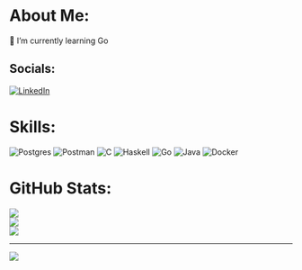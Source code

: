 # About Me:
🌱 I’m currently learning Go


## Socials:
[![LinkedIn](https://img.shields.io/badge/LinkedIn-%230077B5.svg?logo=linkedin&logoColor=white)](https://linkedin.com/in/0x3alex) 

# Skills:
![Postgres](https://img.shields.io/badge/postgres-%23316192.svg?style=for-the-badge&logo=postgresql&logoColor=white) ![Postman](https://img.shields.io/badge/Postman-FF6C37?style=for-the-badge&logo=postman&logoColor=white) ![C](https://img.shields.io/badge/c-%2300599C.svg?style=for-the-badge&logo=c&logoColor=white) ![Haskell](https://img.shields.io/badge/Haskell-5e5086?style=for-the-badge&logo=haskell&logoColor=white) ![Go](https://img.shields.io/badge/go-%2300ADD8.svg?style=for-the-badge&logo=go&logoColor=white) ![Java](https://img.shields.io/badge/java-%23ED8B00.svg?style=for-the-badge&logo=openjdk&logoColor=white) ![Docker](https://img.shields.io/badge/docker-%230db7ed.svg?style=for-the-badge&logo=docker&logoColor=white)
# GitHub Stats:
![](https://github-readme-stats.vercel.app/api?username=0x3alex&theme=dark&hide_border=false&include_all_commits=true&count_private=true)<br/>
![](https://github-readme-streak-stats.herokuapp.com/?user=0x3alex&theme=dark&hide_border=false)<br/>
![](https://github-readme-stats.vercel.app/api/top-langs/?username=0x3alex&theme=dark&hide_border=false&include_all_commits=true&count_private=true&layout=compact)

---
[![](https://visitcount.itsvg.in/api?id=0x3alex&icon=0&color=0)](https://visitcount.itsvg.in)
